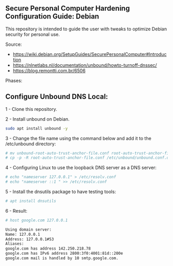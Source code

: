 ## Secure Personal Computer Hardening Configuration Guide: Debian

This repository is intended to guide the user with tweaks to optimize Debian security for personal use.

Source: 

- https://wiki.debian.org/SetupGuides/SecurePersonalComputer#Introduction
- https://nlnetlabs.nl/documentation/unbound/howto-turnoff-dnssec/
- https://blog.remontti.com.br/6506

Phases:

## Configure Unbound DNS Local:

1 - Clone this repository.

2 - Install unbound on Debian.

```bash
sudo apt install unbound -y
```

3 - Change the file name using the command below and add it to the /etc/unbound directory:

```bash
# mv unbound-root-auto-trust-anchor-file.conf root-auto-trust-anchor-file.conf
# cp -p -R root-auto-trust-anchor-file.conf /etc/unbound/unbound.conf.d  
```
4 - Configuring Linux to use the loopback DNS server as a DNS server:
```bash
# echo "nameserver 127.0.0.1" > /etc/resolv.conf
# echo "nameserver ::1 " >> /etc/resolv.conf
```
5 - Install the dnsutils package to have testing tools:
```bash
# apt install dnsutils
```
6 - Result:

```bash
# host google.com 127.0.0.1

Using domain server:
Name: 127.0.0.1
Address: 127.0.0.1#53
Aliases: 
google.com has address 142.250.218.78
google.com has IPv6 address 2800:3f0:4001:81d::200e
google.com mail is handled by 10 smtp.google.com.
```
